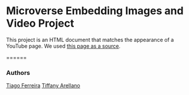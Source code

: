 # Microverse Embedding Images and Video Project
This project is an HTML document that matches the appearance of a YouTube page. We used [this page as a source](http://archive.fo/Bss88).

======
### Authors
[Tiago Ferreira](https://github.com/ferreirati)
[Tiffany Arellano](https://github.com/yirano)